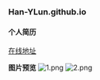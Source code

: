 ### Han-YLun.github.io

#### 个人简历
[在线地址](https://han-ylun.github.io/)

**图片预览**
![1.png](https://i.loli.net/2019/08/11/RuM7g28y3WSrfO9.png)
![2.png](https://i.loli.net/2019/08/11/icaC7dUQt8FlqpO.png)


